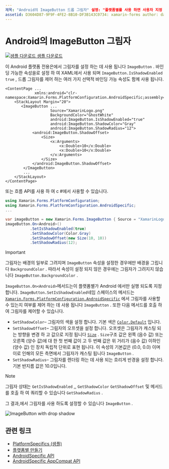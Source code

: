 ```yaml
---
제목: "Android의 ImageButton 드롭 그림자" 설명: "플랫폼별를 사용 하면 사용자 지정 렌더러 나 효과를 구현 하지 않고 특정 플랫폼 에서만 사용할 수 있는 기능을 사용할 수 있습니다. 이 문서에서는 ImageButton에서 그림자를 사용 하도록 설정 하는 Android 플랫폼별를 사용 하는 방법을 설명 합니다. "
assetid: D3604D87-9F9F-4FE2-8B10-DF3B143C0734: xamarin-forms author: davidbritch: dabritch:: 07/10/2018-loc: [ Xamarin.Forms ,]입니다. Xamarin.Essentials
---
```


# <a name="imagebutton-drop-shadows-on-android"></a>Android의 ImageButton 그림자

[![샘플 다운로드](~/media/shared/download.png) 샘플 다운로드](https://docs.microsoft.com/samples/xamarin/xamarin-forms-samples/userinterface-platformspecifics)

이 Android 플랫폼 전용은에서 그림자를 설정 하는 데 사용 됩니다 `ImageButton` . 바인딩 가능한 속성을로 설정 하 여 XAML에서 사용 되며 `ImageButton.IsShadowEnabled` `true` , 드롭 그림자를 제어 하는 여러 가지 선택적 바인딩 가능 속성도 함께 사용 됩니다.

```xaml
<ContentPage ...
             xmlns:android="clr-namespace:Xamarin.Forms.PlatformConfiguration.AndroidSpecific;assembly=Xamarin.Forms.Core">
    <StackLayout Margin="20">
       <ImageButton ...
                    Source="XamarinLogo.png"
                    BackgroundColor="GhostWhite"
                    android:ImageButton.IsShadowEnabled="true"
                    android:ImageButton.ShadowColor="Gray"
                    android:ImageButton.ShadowRadius="12">
            <android:ImageButton.ShadowOffset>
                <Size>
                    <x:Arguments>
                        <x:Double>10</x:Double>
                        <x:Double>10</x:Double>
                    </x:Arguments>
                </Size>
            </android:ImageButton.ShadowOffset>
        </ImageButton>
        ...
    </StackLayout>
</ContentPage>
```

또는 흐름 API를 사용 하 여 c #에서 사용할 수 있습니다.

```csharp
using Xamarin.Forms.PlatformConfiguration;
using Xamarin.Forms.PlatformConfiguration.AndroidSpecific;
...

var imageButton = new Xamarin.Forms.ImageButton { Source = "XamarinLogo.png", BackgroundColor = Color.GhostWhite, ... };
imageButton.On<Android>()
           .SetIsShadowEnabled(true)
           .SetShadowColor(Color.Gray)
           .SetShadowOffset(new Size(10, 10))
           .SetShadowRadius(12);
```

> [!IMPORTANT]
> 그림자는 배경의 일부로 그려지며 `ImageButton` 속성을 설정한 경우에만 배경을 그립니다 `BackgroundColor` . 따라서 속성이 설정 되지 않은 경우에는 그림자가 그려지지 않습니다 `ImageButton.BackgroundColor` .

`ImageButton.On<Android>`메서드는이 플랫폼별가 Android 에서만 실행 되도록 지정 합니다. `ImageButton.SetIsShadowEnabled`네임 스페이스의 메서드는 [`Xamarin.Forms.PlatformConfiguration.AndroidSpecific`](xref:Xamarin.Forms.PlatformConfiguration.AndroidSpecific) 에서 그림자를 사용할 수 있는지 여부를 제어 하는 데 사용 됩니다 `ImageButton` . 또한 다음 메서드를 호출 하 여 그림자를 제어할 수 있습니다.

- `SetShadowColor`– 그림자의 색을 설정 합니다. 기본 색은 [`Color.Default`](xref:Xamarin.Forms.Color.Default*) 입니다.
- `SetShadowOffset`– 그림자의 오프셋을 설정 합니다. 오프셋은 그림자가 캐스팅 되는 방향을 변경 하 고 값으로 지정 됩니다 [`Size`](xref:Xamarin.Forms.Size) . `Size`구조 값은 왼쪽 (음수 값) 또는 오른쪽 (양수 값)에 대 한 첫 번째 값이 고 두 번째 값은 위 거리가 (음수 값) 이하인 (양수 값) 인 장치 독립적 단위로 표현 됩니다. 이 속성의 기본값은 (0.0, 0.0) 이며이로 인해의 모든 측면에서 그림자가 캐스팅 됩니다 `ImageButton` .
- `SetShadowRadius`– 그림자를 렌더링 하는 데 사용 되는 흐리게 반경을 설정 합니다. 기본 반지름 값은 10.0입니다.

> [!NOTE]
> 그림자 상태는 `GetIsShadowEnabled` ,, `GetShadowColor` `GetShadowOffset` 및 메서드를 호출 하 여 쿼리할 수 있습니다 `GetShadowRadius` .

그 결과,에서 그림자를 사용 하도록 설정할 수 있습니다 `ImageButton` .

![](imagebutton-drop-shadow-images/imagebutton-drop-shadow.png "ImageButton with drop shadow")

## <a name="related-links"></a>관련 링크

- [PlatformSpecifics (샘플)](https://docs.microsoft.com/samples/xamarin/xamarin-forms-samples/userinterface-platformspecifics)
- [플랫폼별 만들기](~/xamarin-forms/platform/platform-specifics/index.md#creating-platform-specifics)
- [AndroidSpecific API](xref:Xamarin.Forms.PlatformConfiguration.AndroidSpecific)
- [AndroidSpecific AppCompat API](xref:Xamarin.Forms.PlatformConfiguration.AndroidSpecific.AppCompat)
